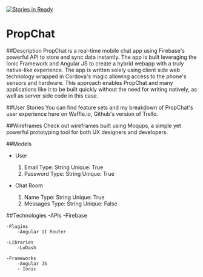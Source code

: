 [![Stories in Ready](https://badge.waffle.io/alexhidalgo/PropChat.png?label=ready&title=Ready)](https://waffle.io/alexhidalgo/PropChat)
# PropChat

##Description
PropChat is a real-time mobile chat app using Firebase's powerful API to store and sync data instantly. The app is built leveraging the Ionic Framework and Angular JS to create a hybrid webapp with a truly native-like experience. The app is written solely using client side web technology wrapped in Cordova's magic allowing access to the phone's sensors and hardware. This approach enables PropChat and many applications like it to be built quickly without the need for writing natively, as well as server side code in this case.

##User Stories
You can find feature sets and my breakdown of PropChat's user experience here on Waffle.io, Github's version of Trello.

##Wireframes
Check out wireframes built using Moqups, a simple yet powerful prototyping tool for both UX designers and developers.

##Models
- User
	1. Email Type: String Unique: True
	2. Password Type: String Unique: True

- Chat Room
	1. Name Type: String Unique: True
	2. Messages Type: String Unique: False

##Technologies
	-APIs
		-Firebase

	-Plugins
		-Angular UI Router

	-Libraries
		-LoDash

	-Frameworks
		-Angular JS
		- Ionic
